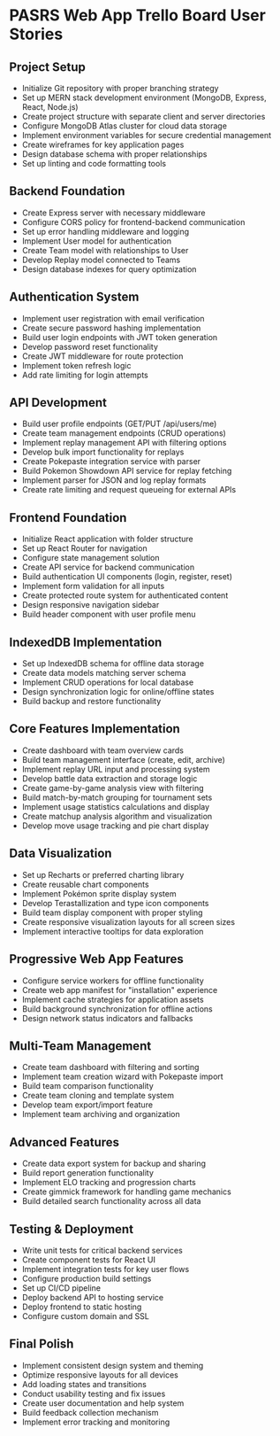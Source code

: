 # PASRS Web App Trello Board User Stories

## Project Setup
- Initialize Git repository with proper branching strategy
- Set up MERN stack development environment (MongoDB, Express, React, Node.js)
- Create project structure with separate client and server directories
- Configure MongoDB Atlas cluster for cloud data storage
- Implement environment variables for secure credential management
- Create wireframes for key application pages
- Design database schema with proper relationships
- Set up linting and code formatting tools

## Backend Foundation
- Create Express server with necessary middleware
- Configure CORS policy for frontend-backend communication
- Set up error handling middleware and logging
- Implement User model for authentication
- Create Team model with relationships to User
- Develop Replay model connected to Teams
- Design database indexes for query optimization

## Authentication System
- Implement user registration with email verification
- Create secure password hashing implementation
- Build user login endpoints with JWT token generation
- Develop password reset functionality
- Create JWT middleware for route protection
- Implement token refresh logic
- Add rate limiting for login attempts

## API Development
- Build user profile endpoints (GET/PUT /api/users/me)
- Create team management endpoints (CRUD operations)
- Implement replay management API with filtering options
- Develop bulk import functionality for replays
- Create Pokepaste integration service with parser
- Build Pokemon Showdown API service for replay fetching
- Implement parser for JSON and log replay formats
- Create rate limiting and request queueing for external APIs

## Frontend Foundation
- Initialize React application with folder structure
- Set up React Router for navigation
- Configure state management solution
- Create API service for backend communication
- Build authentication UI components (login, register, reset)
- Implement form validation for all inputs
- Create protected route system for authenticated content
- Design responsive navigation sidebar
- Build header component with user profile menu

## IndexedDB Implementation
- Set up IndexedDB schema for offline data storage
- Create data models matching server schema
- Implement CRUD operations for local database
- Design synchronization logic for online/offline states
- Build backup and restore functionality

## Core Features Implementation
- Create dashboard with team overview cards
- Build team management interface (create, edit, archive)
- Implement replay URL input and processing system
- Develop battle data extraction and storage logic
- Create game-by-game analysis view with filtering
- Build match-by-match grouping for tournament sets
- Implement usage statistics calculations and display
- Create matchup analysis algorithm and visualization
- Develop move usage tracking and pie chart display

## Data Visualization
- Set up Recharts or preferred charting library
- Create reusable chart components
- Implement Pokémon sprite display system
- Develop Terastallization and type icon components
- Build team display component with proper styling
- Create responsive visualization layouts for all screen sizes
- Implement interactive tooltips for data exploration

## Progressive Web App Features
- Configure service workers for offline functionality
- Create web app manifest for "installation" experience
- Implement cache strategies for application assets
- Build background synchronization for offline actions
- Design network status indicators and fallbacks

## Multi-Team Management
- Create team dashboard with filtering and sorting
- Implement team creation wizard with Pokepaste import
- Build team comparison functionality
- Create team cloning and template system
- Develop team export/import feature
- Implement team archiving and organization

## Advanced Features
- Create data export system for backup and sharing
- Build report generation functionality
- Implement ELO tracking and progression charts
- Create gimmick framework for handling game mechanics
- Build detailed search functionality across all data

## Testing & Deployment
- Write unit tests for critical backend services
- Create component tests for React UI
- Implement integration tests for key user flows
- Configure production build settings
- Set up CI/CD pipeline
- Deploy backend API to hosting service
- Deploy frontend to static hosting
- Configure custom domain and SSL

## Final Polish
- Implement consistent design system and theming
- Optimize responsive layouts for all devices
- Add loading states and transitions
- Conduct usability testing and fix issues
- Create user documentation and help system
- Build feedback collection mechanism
- Implement error tracking and monitoring
